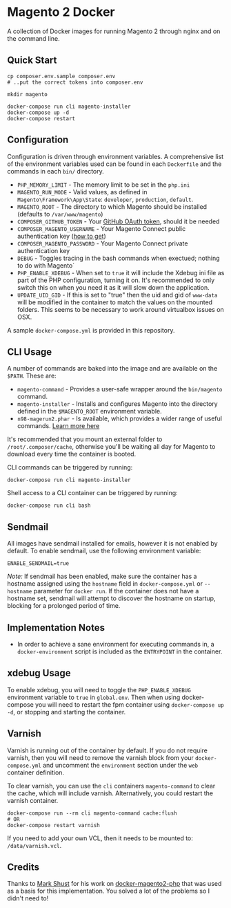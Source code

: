 # Magento 2 Docker

A collection of Docker images for running Magento 2 through nginx and on the command line.

## Quick Start

    cp composer.env.sample composer.env
    # ..put the correct tokens into composer.env

    mkdir magento

    docker-compose run cli magento-installer
    docker-compose up -d
    docker-compose restart

## Configuration

Configuration is driven through environment variables.  A comprehensive list of the environment variables used can be found in each `Dockerfile` and the commands in each `bin/` directory.

* `PHP_MEMORY_LIMIT` - The memory limit to be set in the `php.ini`
* `MAGENTO_RUN_MODE` - Valid values, as defined in `Magento\Framework\App\State`: `developer`, `production`, `default`.
* `MAGENTO_ROOT` - The directory to which Magento should be installed (defaults to `/var/www/magento`)
* `COMPOSER_GITHUB_TOKEN` - Your [GitHub OAuth token](https://getcomposer.org/doc/articles/troubleshooting.md#api-rate-limit-and-oauth-tokens), should it be needed
* `COMPOSER_MAGENTO_USERNAME` - Your Magento Connect public authentication key ([how to get](http://devdocs.magento.com/guides/v2.0/install-gde/prereq/connect-auth.html))
* `COMPOSER_MAGENTO_PASSWORD` - Your Magento Connect private authentication key
* `DEBUG` - Toggles tracing in the bash commands when exectued; nothing to do with Magento`
* `PHP_ENABLE_XDEBUG` - When set to `true` it will include the Xdebug ini file as part of the PHP configuration, turning it on. It's recommended to only switch this on when you need it as it will slow down the application.
* `UPDATE_UID_GID` - If this is set to "true" then the uid and gid of `www-data` will be modified in the container to match the values on the mounted folders.  This seems to be necessary to work around virtualbox issues on OSX.

A sample `docker-compose.yml` is provided in this repository.

## CLI Usage

A number of commands are baked into the image and are available on the `$PATH`. These are:

* `magento-command` - Provides a user-safe wrapper around the `bin/magento` command.
* `magento-installer` - Installs and configures Magento into the directory defined in the `$MAGENTO_ROOT` environment variable.
* `n98-magerun2.phar` - Is available, which provides a wider range of useful commands. [Learn more here](https://github.com/netz98/n98-magerun2)

It's recommended that you mount an external folder to `/root/.composer/cache`, otherwise you'll be waiting all day for Magento to download every time the container is booted.

CLI commands can be triggered by running:

    docker-compose run cli magento-installer

Shell access to a CLI container can be triggered by running:

    docker-compose run cli bash

## Sendmail

All images have sendmail installed for emails, however it is not enabled by default. To enable sendmail, use the following environment variable:

    ENABLE_SENDMAIL=true

*Note:* If sendmail has been enabled, make sure the container has a hostname assigned using the `hostname` field in `docker-compose.yml` or `--hostname` parameter for `docker run`. If the container does not have a hostname set, sendmail will attempt to discover the hostname on startup, blocking for a prolonged period of time.

## Implementation Notes

* In order to achieve a sane environment for executing commands in, a `docker-environment` script is included as the `ENTRYPOINT` in the container.

## xdebug Usage

To enable xdebug, you will need to toggle the `PHP_ENABLE_XDEBUG` environment variable to `true` in `global.env`. Then when using docker-compose you will need to restart the fpm container using `docker-compose up -d`, or stopping and starting the container.

## Varnish

Varnish is running out of the container by default. If you do not require varnish, then you will need to remove the varnish block from your `docker-compose.yml` and uncomment the `environment` section under the `web` container definition.

To clear varnish, you can use the `cli` containers `magento-command` to clear the cache, which will include varnish. Alternatively, you could restart the varnish container.

    docker-compose run --rm cli magento-command cache:flush
    # OR
    docker-compose restart varnish

If you need to add your own VCL, then it needs to be mounted to: `/data/varnish.vcl`.

## Credits

Thanks to [Mark Shust](https://twitter.com/markshust) for his work on [docker-magento2-php](https://github.com/mageinferno/docker-magento2-php) that was used as a basis for this implementation.  You solved a lot of the problems so I didn't need to!

